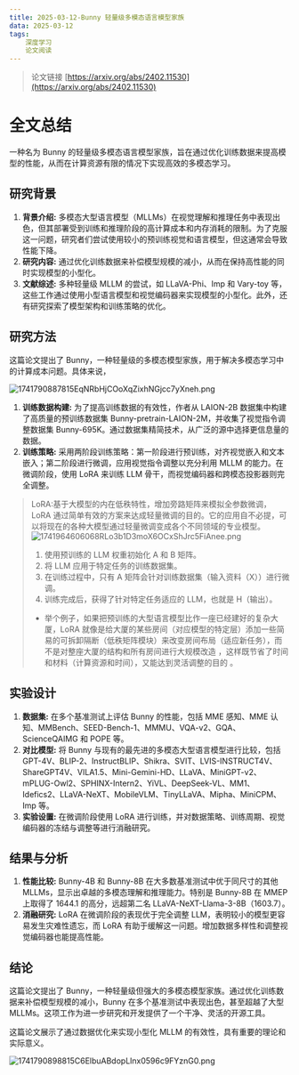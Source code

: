 ```yaml
---
title: 2025-03-12-Bunny 轻量级多模态语言模型家族
data: 2025-03-12
tags: 
    深度学习
    论文阅读
---
```

> 论文链接
> [https://arxiv.org/abs/2402.11530](https://arxiv.org/abs/2402.11530)

# 全文总结

一种名为 Bunny 的轻量级多模态语言模型家族，旨在通过优化训练数据来提高模型的性能，从而在计算资源有限的情况下实现高效的多模态学习。

## 研究背景

1. **背景介绍:** 多模态大型语言模型（MLLMs）在视觉理解和推理任务中表现出色，但其部署受到训练和推理阶段的高计算成本和内存消耗的限制。为了克服这一问题，研究者们尝试使用较小的预训练视觉和语言模型，但这通常会导致性能下降。
2. **研究内容:** 通过优化训练数据来补偿模型规模的减小，从而在保持高性能的同时实现模型的小型化。
3. **文献综述:** 多种轻量级 MLLM 的尝试，如 LLaVA-Phi、Imp 和 Vary-toy 等，这些工作通过使用小型语言模型和视觉编码器来实现模型的小型化。此外，还有研究探索了模型架构和训练策略的优化。

## 研究方法

这篇论文提出了 Bunny，一种轻量级的多模态模型家族，用于解决多模态学习中的计算成本问题。具体来说，

![1741790887815EqNRbHjCOoXqZixhNGjcc7yXneh.png](https://tk-pichost-1325224430.cos.ap-chengdu.myqcloud.com/blog/1741790887815EqNRbHjCOoXqZixhNGjcc7yXneh.png)

1. **训练数据构建:** 为了提高训练数据的有效性，作者从 LAION-2B 数据集中构建了高质量的预训练数据集 Bunny-pretrain-LAION-2M，并收集了视觉指令调整数据集 Bunny-695K。通过数据集精简技术，从广泛的源中选择更信息量的数据。
2. **训练策略:** 采用两阶段训练策略：第一阶段进行预训练，对齐视觉嵌入和文本嵌入；第二阶段进行微调，应用视觉指令调整以充分利用 MLLM 的能力。在微调阶段，使用 LoRA 来训练 LLM 骨干，而视觉编码器和跨模态投影器则完全调整。

> LoRA:基于大模型的内在低秩特性，增加旁路矩阵来模拟全参数微调，LoRA 通过简单有效的方案来达成轻量微调的目的。它的应用自不必提，可以将现在的各种大模型通过轻量微调变成各个不同领域的专业模型。
> ![1741964606068RLo3b1D3moX6OCxShJrc5FiAnee.png](https://tk-pichost-1325224430.cos.ap-chengdu.myqcloud.com/blog/1741964606068RLo3b1D3moX6OCxShJrc5FiAnee.png)
>
> 1. 使用预训练的 LLM 权重初始化 A 和 B 矩阵。
> 2. 将 LLM 应用于特定任务的训练数据集。
> 3. 在训练过程中，只有 A 矩阵会针对训练数据集（输入资料（X））进行微调。
> 4. 训练完成后，获得了针对特定任务适应的 LLM，也就是 H（输出）。
>
> - 举个例子，如果把预训练的大型语言模型比作一座已经建好的复杂大厦，LoRA 就像是给大厦的某些房间（对应模型的特定层）添加一些简易的可拆卸隔断（低秩矩阵模块）来改变房间布局（适应新任务），而不是对整座大厦的结构和所有房间进行大规模改造 ，这样既节省了时间和材料（计算资源和时间），又能达到灵活调整的目的 。

## 实验设计

1. **数据集:** 在多个基准测试上评估 Bunny 的性能，包括 MME 感知、MME 认知、MMBench、SEED-Bench-1、MMMU、VQA-v2、GQA、ScienceQAIMG 和 POPE 等。
2. **对比模型:** 将 Bunny 与现有的最先进的多模态大型语言模型进行比较，包括 GPT-4V、BLIP-2、InstructBLIP、Shikra、SVIT、LVIS-INSTRUCT4V、ShareGPT4V、VILA1.5、Mini-Gemini-HD、LLaVA、MiniGPT-v2、mPLUG-Owl2、SPHINX-Intern2、YiVL、DeepSeek-VL、MM1、Idefics2、LLaVA-NeXT、MobileVLM、TinyLLaVA、Mipha、MiniCPM、Imp 等。
3. **实验设置:** 在微调阶段使用 LoRA 进行训练，并对数据策略、训练周期、视觉编码器的冻结与调整等进行消融研究。

## 结果与分析

1. **性能比较:** Bunny-4B 和 Bunny-8B 在大多数基准测试中优于同尺寸的其他 MLLMs，显示出卓越的多模态理解和推理能力。特别是 Bunny-8B 在 MMEP 上取得了 1644.1 的高分，远超第二名 LLaVA-NeXT-Llama-3-8B（1603.7）。
2. **消融研究:** LoRA 在微调阶段的表现优于完全调整 LLM，表明较小的模型更容易发生灾难性遗忘，而 LoRA 有助于缓解这一问题。增加数据多样性和调整视觉编码器也能提高性能。

## 结论

这篇论文提出了 Bunny，一种轻量级但强大的多模态模型家族。通过优化训练数据来补偿模型规模的减小，Bunny 在多个基准测试中表现出色，甚至超越了大型 MLLMs。这项工作为进一步研究和开发提供了一个干净、灵活的开源工具。

这篇论文展示了通过数据优化来实现小型化 MLLM 的有效性，具有重要的理论和实际意义。

![1741790898815C6ElbuABdopLlnx0596c9FYznG0.png](https://tk-pichost-1325224430.cos.ap-chengdu.myqcloud.com/blog/1741790898815C6ElbuABdopLlnx0596c9FYznG0.png)
